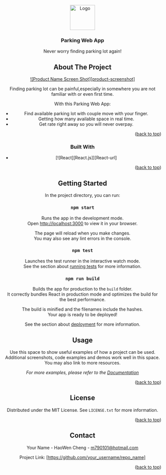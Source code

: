 <!-- PROJECT LOGO -->
<br />
<div align="center">
    <img src="https://i.imgur.com/b6dyTrY.png" alt="Logo" width="80" height="80">
  </a>

  <h3 align="center">Parking Web App</h3>

  <p align="center">
    Never worry finding parking lot again!

<!-- ABOUT THE PROJECT -->
## About The Project

[![Product Name Screen Shot][product-screenshot]](https://example.com)

Finding parking lot can be painful,especially in somewhere you are not familiar with or even first time.

With this Parking Web App:
* Find available parking lot with couple move with your finger.
* Getting how many available space in real time.
* Get rate right away so you will never overpay.


<p align="right">(<a href="#readme-top">back to top</a>)</p>



### Built With

* [![React][React.js]][React-url]

<p align="right">(<a href="#readme-top">back to top</a>)</p>



<!-- GETTING STARTED -->
## Getting Started
In the project directory, you can run:
### `npm start`

Runs the app in the development mode.\
Open [http://localhost:3000](http://localhost:3000) to view it in your browser.

The page will reload when you make changes.\
You may also see any lint errors in the console.

### `npm test`

Launches the test runner in the interactive watch mode.\
See the section about [running tests](https://facebook.github.io/create-react-app/docs/running-tests) for more information.

### `npm run build`

Builds the app for production to the `build` folder.\
It correctly bundles React in production mode and optimizes the build for the best performance.

The build is minified and the filenames include the hashes.\
Your app is ready to be deployed!

See the section about [deployment](https://facebook.github.io/create-react-app/docs/deployment) for more information.



<!-- USAGE EXAMPLES -->
## Usage

Use this space to show useful examples of how a project can be used. Additional screenshots, code examples and demos work well in this space. You may also link to more resources.

_For more examples, please refer to the [Documentation](https://example.com)_

<p align="right">(<a href="#readme-top">back to top</a>)</p>



<!-- LICENSE -->
## License

Distributed under the MIT License. See `LICENSE.txt` for more information.

<p align="right">(<a href="#readme-top">back to top</a>)</p>



<!-- CONTACT -->
## Contact

Your Name - HaoWen Cheng - m790101@hotmail.com

Project Link: [https://github.com/your_username/repo_name]

<p align="right">(<a href="#readme-top">back to top</a>)</p>